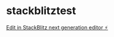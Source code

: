 # stackblitztest

[Edit in StackBlitz next generation editor ⚡️](https://stackblitz.com/~/github.com/anthonyjj89/stackblitztest)